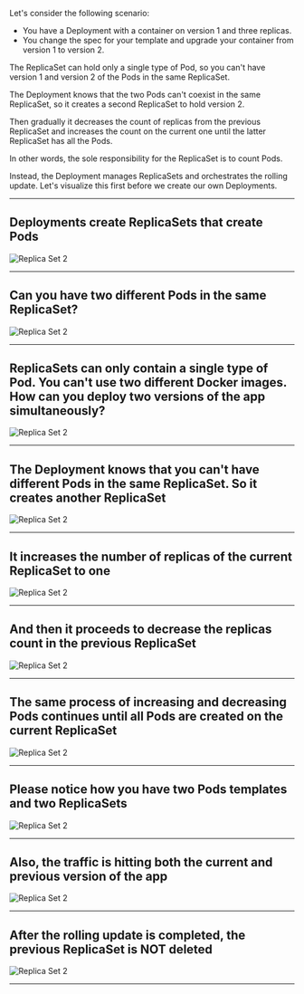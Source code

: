 Let's consider the following scenario:
- You have a Deployment with a container on version 1 and three replicas.
- You change the spec for your template and upgrade your container from version 1 to version 2.

The ReplicaSet can hold only a single type of Pod, so you can't have version 1 and version 2 of the Pods in the same ReplicaSet.

The Deployment knows that the two Pods can't coexist in the same ReplicaSet, so it creates a second ReplicaSet to hold version 2.

Then gradually it decreases the count of replicas from the previous ReplicaSet and increases the count on the current one until the latter ReplicaSet has all the Pods.

In other words, the sole responsibility for the ReplicaSet is to count Pods.

Instead, the Deployment manages ReplicaSets and orchestrates the rolling update. Let's visualize this first before we create our own Deployments.

---

## Deployments create ReplicaSets that create Pods
![Replica Set 2](/k8s-workshop/scenarios/session-02-core-concepts/assets/rolling-replicaset-2.png)

---

## Can you have two different Pods in the same ReplicaSet?
![Replica Set 2](/k8s-workshop/scenarios/session-02-core-concepts/assets/rolling-replicaset-3.png)

---

## ReplicaSets can only contain a single type of Pod. You can't use two different Docker images. How can you deploy two versions of the app simultaneously?
![Replica Set 2](/k8s-workshop/scenarios/session-02-core-concepts/assets/rolling-replicaset-4.png)

---

## The Deployment knows that you can't have different Pods in the same ReplicaSet. So it creates another ReplicaSet
![Replica Set 2](/k8s-workshop/scenarios/session-02-core-concepts/assets/rolling-replicaset-5.png)

---

## It increases the number of replicas of the current ReplicaSet to one
![Replica Set 2](/k8s-workshop/scenarios/session-02-core-concepts/assets/rolling-replicaset-6.png)

---

## And then it proceeds to decrease the replicas count in the previous ReplicaSet
![Replica Set 2](/k8s-workshop/scenarios/session-02-core-concepts/assets/rolling-replicaset-7.png)

---

## The same process of increasing and decreasing Pods continues until all Pods are created on the current ReplicaSet
![Replica Set 2](/k8s-workshop/scenarios/session-02-core-concepts/assets/rolling-replicaset-8.png)

---

## Please notice how you have two Pods templates and two ReplicaSets
![Replica Set 2](/k8s-workshop/scenarios/session-02-core-concepts/assets/rolling-replicaset-9.png)

---

## Also, the traffic is hitting both the current and previous version of the app
![Replica Set 2](/k8s-workshop/scenarios/session-02-core-concepts/assets/rolling-replicaset-10.png)

---

## After the rolling update is completed, the previous ReplicaSet is NOT deleted
![Replica Set 2](/k8s-workshop/scenarios/session-02-core-concepts/assets/rolling-replicaset-11.png)

---